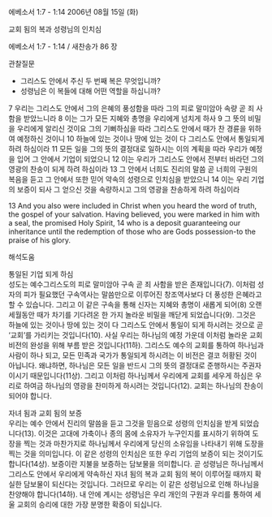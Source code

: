 에베소서 1:7 - 1:14 
2006년 08월 15일 (화)

교회 됨의 복과 성령님의 인치심



에베소서 1:7 - 1:14 / 새찬송가 86 장


관찰질문
- 그리스도 안에서 주신 두 번째 복은 무엇입니까?
- 성령님은 이 복들에 대해 어떤 역할을 하십니까?

7 우리는 그리스도 안에서 그의 은혜의 풍성함을 따라 그의 피로 말미암아 속량 곧 죄 사함을 받았느니라 8 이는 그가 모든 지혜와 총명을 우리에게 넘치게 하사 9 그 뜻의 비밀을 우리에게 알리신 것이요 그의 기뻐하심을 따라 그리스도 안에서 때가 찬 경륜을 위하여 예정하신 것이니 10 하늘에 있는 것이나 땅에 있는 것이 다 그리스도 안에서 통일되게 하려 하심이라 11 모든 일을 그의 뜻의 결정대로 일하시는 이의 계획을 따라 우리가 예정을 입어 그 안에서 기업이 되었으니 12 이는 우리가 그리스도 안에서 전부터 바라던 그의 영광의 찬송이 되게 하려 하심이라 13 그 안에서 너희도 진리의 말씀 곧 너희의 구원의 복음을 듣고 그 안에서 또한 믿어 약속의 성령으로 인치심을 받았으니 14 이는 우리 기업의 보증이 되사 그 얻으신 것을 속량하시고 그의 영광을 찬송하게 하려 하심이라

13  And you also were included in Christ when you heard the word of truth, the gospel of your salvation. Having believed, you were marked in him with a seal, the promised Holy Spirit, 14  who is a deposit guaranteeing our inheritance until the redemption of those who are Gods possession-to the praise of his glory.

해석도움





통일된 기업 되게 하심  
성도는 예수그리스도의 피로 말미암아 구속 곧 죄 사함을 받은 존재입니다(7). 이처럼 성자의 피가 필요했던 구속역사는 말씀만으로 이루어진 창조역사보다 더 풍성한 은혜라고 할 수 있습니다. 그리고 이 같은 구속을 통해 신자는 지혜와 총명이 새롭게 되어(8) 오랜 세월동안 때가 차기를 기다려온 한 가지 놀라운 비밀을 깨닫게 되었습니다(9). 그것은 하늘에 있는 것이나 땅에 있는 것이 다 그리스도 안에서 통일이 되게 하시려는 것으로 곧 ‘교회’를 가리키는 것입니다(10). 사실 우리는 하나님의 예정 가운데 이처럼 놀라운 교회비전의 완성을 위해 부름 받은 것입니다(11하). 그리스도 예수의 교회를 통하여 하나님과 사람이 하나 되고, 모든 민족과 국가가 통일되게 하시려는 이 비전은 결코 허황된 것이 아닙니다. 왜냐하면, 하나님은 모든 일을 반드시 그의 뜻의 결정대로 준행하시는 주권자이시기 때문입니다(11상). 그리고 이처럼 하나님께서 우리에게 교회를 세우게 하심은 우리로 하여금 하나님의 영광을 찬미하게 하시려는 것입니다(12). 교회는 하나님의 찬송이 되어야 합니다.

자녀 됨과 교회 됨의 보증  
우리는 예수 안에서 진리의 말씀을 듣고 그것을 믿음으로 성령의 인치심을 받게 되었습니다(13). 이것은 고대에 가축이나 종의 몸에 소유자가 누구인지를 표시하기 위하여 도장을 찍는 것과 마찬가지로 하나님께서 우리에게 당신의 소유임을 나타내기 위해 도장을 찍는 것을 의미입니다. 이 같은 성령의 인치심은 또한 우리 기업의 보증이 되는 것이기도 합니다(14상). 보증이란 지불을 보증하는 담보물을 의미합니다. 곧 성령님은 하나님께서 그리스도 안에서 우리에게 약속하신 자녀 됨의 복과 교회 됨의 복이 이루어질 때까지 확실한 담보물이 되신다는 것입니다. 그러므로 우리는 이 같은 성령님으로 인해 하나님을 찬양해야 합니다(14하). 내 안에 계시는 성령님은 우리 개인의 구원과 우리를 통하여 세울 교회의 승리에 대한 가장 분명한 확증이 되십니다.